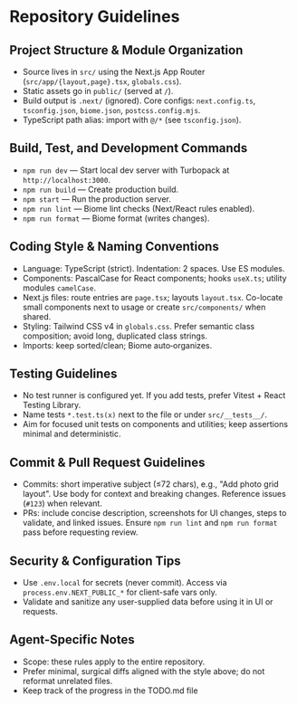 # Repository Guidelines

## Project Structure & Module Organization

- Source lives in `src/` using the Next.js App Router (`src/app/{layout,page}.tsx`, `globals.css`).
- Static assets go in `public/` (served at `/`).
- Build output is `.next/` (ignored). Core configs: `next.config.ts`, `tsconfig.json`, `biome.json`, `postcss.config.mjs`.
- TypeScript path alias: import with `@/*` (see `tsconfig.json`).

## Build, Test, and Development Commands

- `npm run dev` — Start local dev server with Turbopack at `http://localhost:3000`.
- `npm run build` — Create production build.
- `npm start` — Run the production server.
- `npm run lint` — Biome lint checks (Next/React rules enabled).
- `npm run format` — Biome format (writes changes).

## Coding Style & Naming Conventions

- Language: TypeScript (strict). Indentation: 2 spaces. Use ES modules.
- Components: PascalCase for React components; hooks `useX.ts`; utility modules `camelCase`.
- Next.js files: route entries are `page.tsx`; layouts `layout.tsx`. Co-locate small components next to usage or create `src/components/` when shared.
- Styling: Tailwind CSS v4 in `globals.css`. Prefer semantic class composition; avoid long, duplicated class strings.
- Imports: keep sorted/clean; Biome auto‑organizes.

## Testing Guidelines

- No test runner is configured yet. If you add tests, prefer Vitest + React Testing Library.
- Name tests `*.test.ts(x)` next to the file or under `src/__tests__/`.
- Aim for focused unit tests on components and utilities; keep assertions minimal and deterministic.

## Commit & Pull Request Guidelines

- Commits: short imperative subject (≤72 chars), e.g., "Add photo grid layout". Use body for context and breaking changes. Reference issues (`#123`) when relevant.
- PRs: include concise description, screenshots for UI changes, steps to validate, and linked issues. Ensure `npm run lint` and `npm run format` pass before requesting review.

## Security & Configuration Tips

- Use `.env.local` for secrets (never commit). Access via `process.env.NEXT_PUBLIC_*` for client-safe vars only.
- Validate and sanitize any user-supplied data before using it in UI or requests.

## Agent-Specific Notes

- Scope: these rules apply to the entire repository.
- Prefer minimal, surgical diffs aligned with the style above; do not reformat unrelated files.
- Keep track of the progress in the TODO.md file
